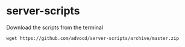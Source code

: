 server-scripts
==============

Download the scripts from the terminal

    wget https://github.com/advocd/server-scripts/archive/master.zip

